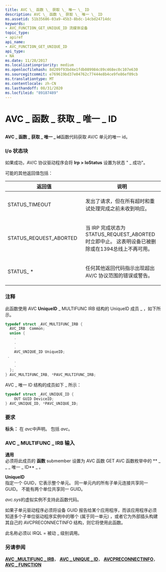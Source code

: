 ```yaml
---
title: AVC \_ 函数 \_ 获取 \_ 唯一 \_ ID
description: AVC \_ 函数 \_ 获取 \_ 唯一 \_ ID
ms.assetid: 51b35686-03a9-45b3-8bdc-14cbd24714dc
keywords:
- AVC_FUNCTION_GET_UNIQUE_ID 流媒体设备
topic_type:
- apiref
api_name:
- AVC_FUNCTION_GET_UNIQUE_ID
api_type:
- NA
ms.date: 11/28/2017
ms.localizationpriority: medium
ms.openlocfilehash: 8d209f93bd4e1fdb089984c89c468ec0c107e630
ms.sourcegitcommit: e769619bd37e04762c77444e8b4ce9fe86ef09cb
ms.translationtype: MT
ms.contentlocale: zh-CN
ms.lasthandoff: 08/31/2020
ms.locfileid: "89187489"
---
```

# <a name="avc_function_get_unique_id"></a>AVC \_ 函数 \_ 获取 \_ 唯一 \_ ID


## <span id="ddk_avc_function_get_unique_id_ks"></span><span id="DDK_AVC_FUNCTION_GET_UNIQUE_ID_KS"></span>


**AVC \_ 函数 \_ 获取 \_ 唯一 \_ id**函数代码获取 AV/C 单元的唯一 id。

### <a name="io-status-block"></a>I/o 状态块

如果成功，AV/C 协议驱动程序会将 **Irp &gt; IoStatus** 设置为状态 " \_ 成功"。

可能的其他返回值包括：

<table>
<colgroup>
<col width="50%" />
<col width="50%" />
</colgroup>
<thead>
<tr class="header">
<th>返回值</th>
<th>说明</th>
</tr>
</thead>
<tbody>
<tr class="odd">
<td><p>STATUS_TIMEOUT</p></td>
<td><p>发出了请求，但在所有超时和重试处理完成之前未收到响应。</p></td>
</tr>
<tr class="even">
<td><p>STATUS_REQUEST_ABORTED</p></td>
<td><p>当 IRP 完成状态为 STATUS_REQUEST_ABORTED 时立即中止。 这表明设备已被删除或在1394总线上不再可用。</p></td>
</tr>
<tr class="odd">
<td><p>STATUS_ *</p></td>
<td><p>任何其他返回代码指示出现超出 AV/C 协议范围的错误或警告。</p></td>
</tr>
</tbody>
</table>

 

### <a name="comments"></a>注释

此函数使用 AVC **UniqueID** \_ MULTIFUNC IRB 结构的 UniqueID 成员 \_ ，如下所示。

```cpp
typedef struct _AVC_MULTIFUNC_IRB {
  AVC_IRB  Common;
  union {
    .
    .
    .
    AVC_UNIQUE_ID UniqueID;
 .
    .
    .
  };
} AVC_MULTIFUNC_IRB, *PAVC_MULTIFUNC_IRB;
```

AVC \_ 唯一 ID 结构的成员如下 \_ 所示：

```cpp
typedef struct _AVC_UNIQUE_ID {
    OUT GUID DeviceID;
} AVC_UNIQUE_ID, *PAVC_UNIQUE_ID;
```

### <a name="requirements"></a>要求

**标头：** 在 *avc*中声明。 包括 *avc*。

### <a name="avc_multifunc_irb-input"></a>AVC \_ MULTIFUNC \_ IRB 输入

**通用**  
必须将此成员的 **函数** submember 设置为 AVC 函数 GET AVC 函数枚举中的 ** \_ \_ \_ 唯一 \_ ID** \_ 。

<span id="UniqueID"></span><span id="uniqueid"></span><span id="UNIQUEID"></span>**UniqueID**  
指定一个 GUID，它表示整个单元。 同一单元内的所有子单元连接共享同一 GUID。 不能有两个单位共享同一 GUID。

*avc.sys*的虚拟实例不支持此函数代码。

如果子单元驱动程序必须将设备 GUID 报告给某个应用程序，而该应用程序必须知道多个子单位驱动程序实例中的哪个 (属于同一单元) ，或者它为外部插头构建其自己的 AVCPRECONNECTINFO 结构，则它将使用此函数。

此名称必须以 IRQL = 被动 \_ 级别调用。

### <a name="see-also"></a>另请参阅

[**AVC \_MULTIFUNC \_ IRB**](/windows-hardware/drivers/ddi/avc/ns-avc-_avc_multifunc_irb)， [**AVC \_ UNIQUE \_ ID**](/windows-hardware/drivers/ddi/avc/ns-avc-_avc_unique_id)， [**AVCPRECONNECTINFO**](/windows-hardware/drivers/ddi/avc/ns-avc-_avcpreconnectinfo)， [**AVC \_ FUNCTION**](/windows-hardware/drivers/ddi/avc/ne-avc-_tagavc_function)

 

